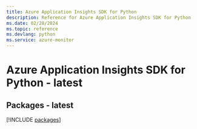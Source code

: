 ```yaml
---
title: Azure Application Insights SDK for Python
description: Reference for Azure Application Insights SDK for Python
ms.date: 02/28/2024
ms.topic: reference
ms.devlang: python
ms.service: azure-monitor
---
```

# Azure Application Insights SDK for Python - latest
## Packages - latest
[!INCLUDE [packages](application-insights-index.md)]